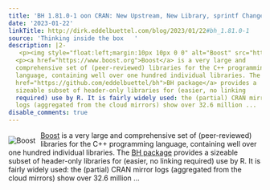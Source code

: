 ```yaml
---
title: 'BH 1.81.0-1 oon CRAN: New Upstream, New Library, sprintf Change'
date: '2023-01-22'
linkTitle: http://dirk.eddelbuettel.com/blog/2023/01/22#bh_1.81.0-1
source: 'Thinking inside the box   '
description: |2-
   <p><img style="float:left;margin:10px 10px 0 0" alt="Boost" src="https://www.boost.org/doc/libs/1_81_0/boost.png"/></p>
  <p><a href="https://www.boost.org">Boost</a> is a very large and
  comprehensive set of (peer-reviewed) libraries for the C++ programming
  language, containing well over one hundred individual libraries. The <a
  href="https://github.com/eddelbuettel/bh">BH package</a> provides a
  sizeable subset of header-only libraries for (easier, no linking
  required) use by R. It is fairly widely used: the (partial) CRAN mirror
  logs (aggregated from the cloud mirrors) show over 32.6 million ...
disable_comments: true
---
```

 <p><img style="float:left;margin:10px 10px 0 0" alt="Boost" src="https://www.boost.org/doc/libs/1_81_0/boost.png"/></p>
<p><a href="https://www.boost.org">Boost</a> is a very large and
comprehensive set of (peer-reviewed) libraries for the C++ programming
language, containing well over one hundred individual libraries. The <a
href="https://github.com/eddelbuettel/bh">BH package</a> provides a
sizeable subset of header-only libraries for (easier, no linking
required) use by R. It is fairly widely used: the (partial) CRAN mirror
logs (aggregated from the cloud mirrors) show over 32.6 million ...